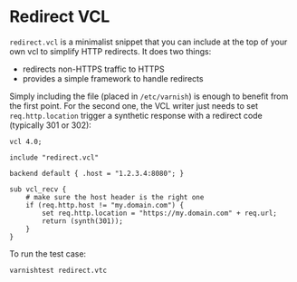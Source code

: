 # Redirect VCL

`redirect.vcl` is a minimalist snippet that you can include at the top of your
own vcl to simplify HTTP redirects. It does two things:
- redirects non-HTTPS traffic to HTTPS
- provides a simple framework to handle redirects

Simply including the file (placed in `/etc/varnish`) is enough to benefit from
the first point. For the second one, the VCL writer just needs to set
`req.http.location` trigger a synthetic response with a redirect code (typically
301 or 302):

``` vcl
vcl 4.0;

include "redirect.vcl"

backend default { .host = "1.2.3.4:8080"; }

sub vcl_recv {
	# make sure the host header is the right one
	if (req.http.host != "my.domain.com") {
		set req.http.location = "https://my.domain.com" + req.url;
		return (synth(301));
	}
}
```

To run the test case:

``` bash
varnishtest redirect.vtc
```
